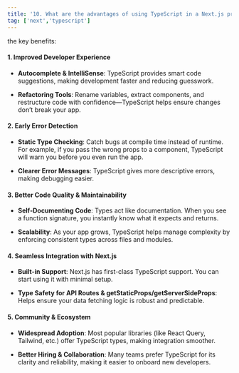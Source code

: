 ```yaml
---
title: '10. What are the advantages of using TypeScript in a Next.js project?'
tag: ['next','typescript']
---
```


the key benefits:

#### 1\. **Improved Developer Experience**

*   **Autocomplete & IntelliSense**: TypeScript provides smart code suggestions, making development faster and reducing guesswork.
    
*   **Refactoring Tools**: Rename variables, extract components, and restructure code with confidence—TypeScript helps ensure changes don’t break your app.
    

#### 2\. **Early Error Detection**

*   **Static Type Checking**: Catch bugs at compile time instead of runtime. For example, if you pass the wrong props to a component, TypeScript will warn you before you even run the app.
    
*   **Clearer Error Messages**: TypeScript gives more descriptive errors, making debugging easier.
    

#### 3\. **Better Code Quality & Maintainability**

*   **Self-Documenting Code**: Types act like documentation. When you see a function signature, you instantly know what it expects and returns.
    
*   **Scalability**: As your app grows, TypeScript helps manage complexity by enforcing consistent types across files and modules.
    

#### 4\. **Seamless Integration with Next.js**

*   **Built-in Support**: Next.js has first-class TypeScript support. You can start using it with minimal setup.
    
*   **Type Safety for API Routes & getStaticProps/getServerSideProps**: Helps ensure your data fetching logic is robust and predictable.
    

#### 5\. **Community & Ecosystem**

*   **Widespread Adoption**: Most popular libraries (like React Query, Tailwind, etc.) offer TypeScript types, making integration smoother.
    
*   **Better Hiring & Collaboration**: Many teams prefer TypeScript for its clarity and reliability, making it easier to onboard new developers.